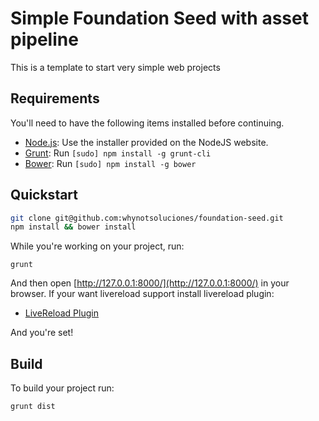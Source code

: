 # Simple Foundation Seed with asset pipeline

This is a template to start very simple web projects

## Requirements

You'll need to have the following items installed before continuing.

  * [Node.js](http://nodejs.org): Use the installer provided on the NodeJS website.
  * [Grunt](http://gruntjs.com/): Run `[sudo] npm install -g grunt-cli`
  * [Bower](http://bower.io): Run `[sudo] npm install -g bower`

## Quickstart

```bash
git clone git@github.com:whynotsoluciones/foundation-seed.git
npm install && bower install
```

While you're working on your project, run:

`grunt`

And then open [http://127.0.0.1:8000/](http://127.0.0.1:8000/) in your browser. If your want livereload support install livereload plugin:

  * [LiveReload Plugin](http://feedback.livereload.com/knowledgebase/articles/86242-how-do-i-install-and-use-the-browser-extensions-)

And you're set!

## Build

To build your project run:

`grunt dist` 

